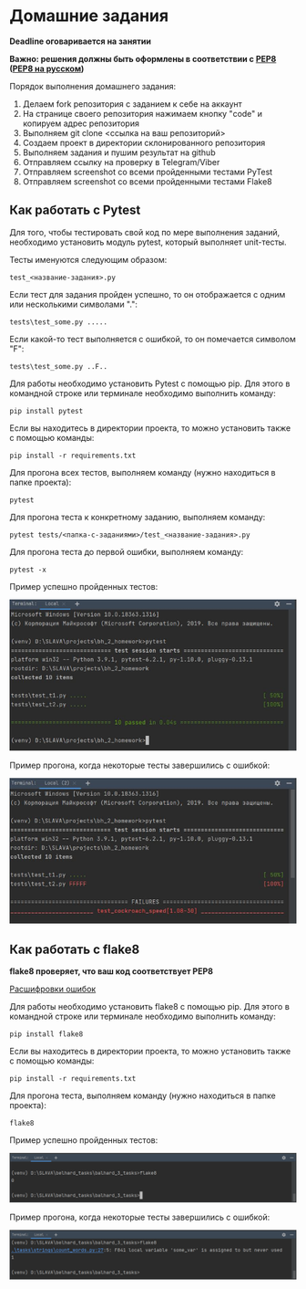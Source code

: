 # Домашние задания

**Deadline оговаривается на занятии**

**Важно: решения должны быть оформлены в соответствии с [PEP8](https://www.python.org/dev/peps/pep-0008/) ([PEP8 на русском](https://pep8.ru/doc/pep8/))**

Порядок выполнения домашнего задания:
1. Делаем fork репозитория с заданием к себе на аккаунт
2. На странице своего репозитория нажимаем кнопку "code" и копируем адрес репозитория
3. Выполняем git clone <ссылка на ваш репозиторий>
4. Создаем проект в директории склонированного репозитория
5. Выполняем задания и пушим результат на github
6. Отправляем ссылку на проверку в Telegram/Viber
7. Отправляем screenshot со всеми пройденными тестами PyTest
8. Отправляем screenshot со всеми пройденными тестами Flake8 

## Как работать с Pytest

Для того, чтобы тестировать свой код по мере выполнения заданий, необходимо установить модуль pytest, 
который выполняет unit-тесты.

Тесты именуются следующим образом:

    test_<название-задания>.py

Если тест для задания пройден успешно, то он отображается с одним или несколькими символами ".":

    tests\test_some.py .....

Если какой-то тест выполняется с ошибкой, то он помечается символом "F":

    tests\test_some.py ..F..

Для работы необходимо установить Pytest с помощью pip. Для этого в командной строке или терминале необходимо выполнить команду:

    pip install pytest

Если вы находитесь в директории проекта, то можно установить также с помощью команды:

    pip install -r requirements.txt

Для прогона всех тестов, выполняем команду (нужно находиться в папке проекта):

    pytest

Для прогона теста к конкретному заданию, выполняем команду:

    pytest tests/<папка-с-заданиями>/test_<название-задания>.py

Для прогона теста до первой ошибки, выполняем команду:

    pytest -x

Пример успешно пройденных тестов:

![Pytest прошел](pictures/pytest-ok.jpg)

Пример прогона, когда некоторые тесты завершились с ошибкой:

![Pytest не прошел](pictures/pytest-fail.jpg)

## Как работать с flake8

**flake8 проверяет, что ваш код соответствует PEP8**

[Расшифровки ошибок](https://www.flake8rules.com/)

Для работы необходимо установить flake8 с помощью pip. Для этого в командной строке или терминале необходимо выполнить команду:

    pip install flake8

Если вы находитесь в директории проекта, то можно установить также с помощью команды:

    pip install -r requirements.txt
    

Для прогона теста, выполняем команду (нужно находиться в папке проекта):

    flake8

Пример успешно пройденных тестов:

![flake8 прошел](pictures/flake8-ok.png)

Пример прогона, когда некоторые тесты завершились с ошибкой:

![flake8 не прошел](pictures/flake8-fail.png)
